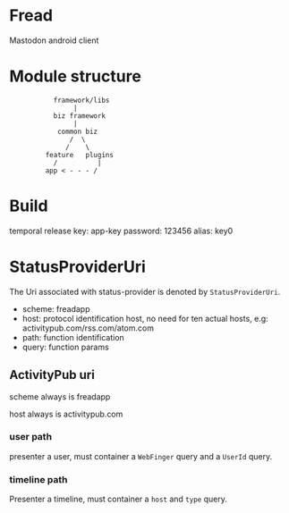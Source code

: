 # Fread

Mastodon android client

# Module structure

```
           framework/libs
                |
           biz framework
                |
            common biz
               /  \
              /    \
         feature   plugins
           /          |
         app < - - - /
```

# Build

temporal release key: app-key
password: 123456
alias: key0

# StatusProviderUri

The Uri associated with status-provider is denoted by `StatusProviderUri`.

- scheme: freadapp
- host: protocol identification host, no need for ten actual hosts, e.g:
  activitypub.com/rss.com/atom.com
- path: function identification
- query: function params

## ActivityPub uri

scheme always is freadapp

host always is activitypub.com

### user path

presenter a user, must container a `WebFinger` query and a `UserId` query.

### timeline path

Presenter a timeline, must container a `host` and `type` query.

